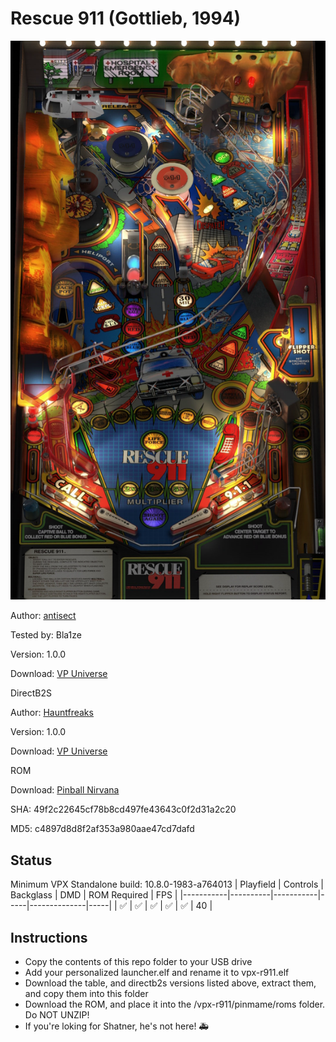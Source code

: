 # Rescue 911 (Gottlieb, 1994) 

![Table Preview](https://github.com/Bla1ze/vpx-images/blob/main/vpx-r911.png)

Author: [antisect](https://vpuniverse.com/profile/36923-antisect/) 

Tested by: Bla1ze

Version: 1.0.0

Download: [VP Universe](https://vpuniverse.com/files/file/7089-rescue-911-gottlieb-1994/)

DirectB2S

Author: [Hauntfreaks](https://vpuniverse.com/profile/5216-hauntfreaks/)  

Version: 1.0.0

Download: [VP Universe](https://vpuniverse.com/files/file/19143-rescue-911-gottlieb-1994-b2s-full-dmd/)

ROM

Download: [Pinball Nirvana](https://pinballnirvana.com/forums/resources/rescu911.3355/)

SHA: 49f2c22645cf78b8cd497fe43643c0f2d31a2c20

MD5: c4897d8d8f2af353a980aae47cd7dafd

## Status 

Minimum VPX Standalone build: 10.8.0-1983-a764013
| Playfield | Controls | Backglass | DMD | ROM Required | FPS | 
|-----------|----------|-----------|-----|--------------|-----|
| :white_check_mark: | :white_check_mark: | :white_check_mark: | :white_check_mark: | :white_check_mark: | 40 |

## Instructions

- Copy the contents of this repo folder to your USB drive
- Add your personalized launcher.elf and rename it to vpx-r911.elf
- Download the table, and directb2s versions listed above, extract them, and copy them into this folder
- Download the ROM, and place it into the /vpx-r911/pinmame/roms folder. Do NOT UNZIP!
- If you're loking for Shatner, he's not here! 🚑
